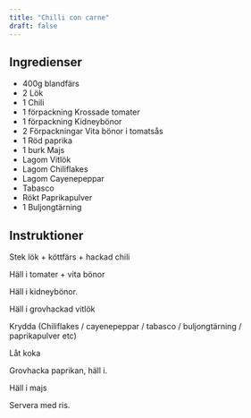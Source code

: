 ```yaml
---
title: "Chilli con carne"
draft: false
---
```


## Ingredienser
- 400g blandfärs
- 2 Lök
- 1 Chili
- 1 förpackning Krossade tomater
- 1 förpackning Kidneybönor
- 2 Förpackningar Vita bönor i tomatsås
- 1 Röd paprika
- 1 burk Majs
- Lagom Vitlök
- Lagom Chiliflakes
- Lagom Cayenepeppar
- Tabasco
- Rökt Paprikapulver
- 1 Buljongtärning

## Instruktioner
Stek lök + köttfärs + hackad chili

Häll i tomater + vita bönor

Häll i kidneybönor.

Häll i grovhackad vitlök

Krydda (Chiliflakes / cayenepeppar / tabasco / buljongtärning / paprikapulver etc)

Låt koka

Grovhacka paprikan, häll i.

Häll i majs

Servera med ris.